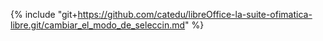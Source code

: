 {% include "git+https://github.com/catedu/libreOffice-la-suite-ofimatica-libre.git/cambiar_el_modo_de_seleccin.md" %}